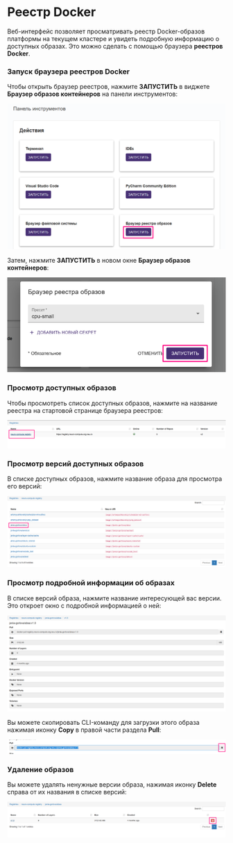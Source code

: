 # Реестр Docker

Веб-интерфейс позволяет просматривать реестр Docker-образов платформы на текущем кластере и увидеть подробную информацию о доступных образах. Это можно сделать с помощью браузера **реестров Docker**. &#x20;

### Запуск браузера реестров Docker

Чтобы открыть браузер реестров, нажмите **ЗАПУСТИТЬ** в виджете **Браузер образов контейнеров** на панели инструментов:

![](<../../.gitbook/assets/зображення (21).png>)

Затем, нажмите **ЗАПУСТИТЬ** в новом окне **Браузер образов контейнеров**:

![](<../../.gitbook/assets/зображення (16).png>)

### Просмотр доступных образов

Чтобы просмотреть список доступных образов, нажмите на название реестра на стартовой странице браузера реестров:

![](<../../.gitbook/assets/image (130).png>)

### Просмотр версий доступных образов

В списке доступных образов, нажмите название образа для просмотра его версий:

![](<../../.gitbook/assets/image (138).png>)

### Просмотр подробной информации об образах

В списке версий образа, нажмите название интересующей вас версии. Это откроет окно с подробной информацией о ней:

![](<../../.gitbook/assets/image (139).png>)

Вы можете скопировать CLI-команду для загрузки этого образа нажимая иконку **Copy** в правой части раздела **Pull**:

![](<../../.gitbook/assets/image (135).png>)

### Удаление образов

Вы можете удалять ненужные версии образа, нажимая иконку **Delete** справа от их названия в списке версий:

![](<../../.gitbook/assets/image (133).png>)
